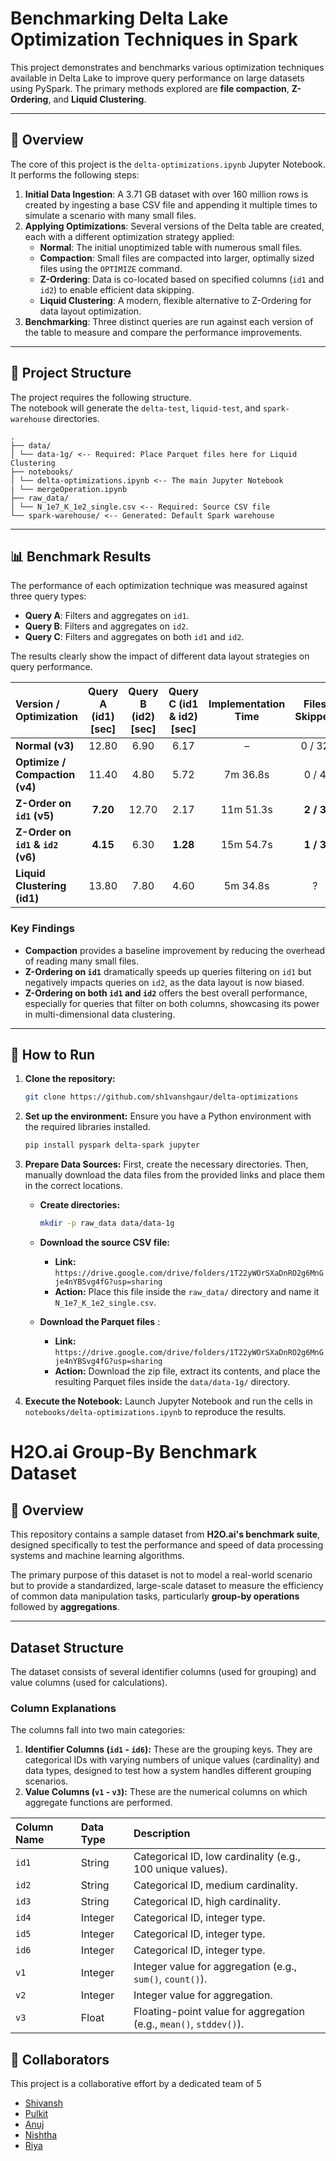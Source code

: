 # Benchmarking Delta Lake Optimization Techniques in Spark

This project demonstrates and benchmarks various optimization techniques available in Delta Lake to improve query performance on large datasets using PySpark. The primary methods explored are **file compaction**, **Z-Ordering**, and **Liquid Clustering**.

***

## 📖 Overview

The core of this project is the `delta-optimizations.ipynb` Jupyter Notebook. It performs the following steps:
1.  **Initial Data Ingestion**: A 3.71 GB dataset with over 160 million rows is created by ingesting a base CSV file and appending it multiple times to simulate a scenario with many small files.
2.  **Applying Optimizations**: Several versions of the Delta table are created, each with a different optimization strategy applied:
    * **Normal**: The initial unoptimized table with numerous small files.
    * **Compaction**: Small files are compacted into larger, optimally sized files using the `OPTIMIZE` command.
    * **Z-Ordering**: Data is co-located based on specified columns (`id1` and `id2`) to enable efficient data skipping.
    * **Liquid Clustering**: A modern, flexible alternative to Z-Ordering for data layout optimization.
3.  **Benchmarking**: Three distinct queries are run against each version of the table to measure and compare the performance improvements.

***

## 📁 Project Structure

The project requires the following structure.  
The notebook will generate the `delta-test`, `liquid-test`, and `spark-warehouse` directories.

```
.
├── data/
│ └── data-1g/ <-- Required: Place Parquet files here for Liquid Clustering
├── notebooks/
│ └── delta-optimizations.ipynb <-- The main Jupyter Notebook
| └── mergeOperation.ipynb
├── raw_data/
│ └── N_1e7_K_1e2_single.csv <-- Required: Source CSV file
└── spark-warehouse/ <-- Generated: Default Spark warehouse

```
***

## 📊 Benchmark Results

The performance of each optimization technique was measured against three query types:
* **Query A**: Filters and aggregates on `id1`.
* **Query B**: Filters and aggregates on `id2`.
* **Query C**: Filters and aggregates on both `id1` and `id2`.

The results clearly show the impact of different data layout strategies on query performance.

| Version / Optimization | Query A (id1) [sec] | Query B (id2) [sec] | Query C (id1 & id2) [sec] | Implementation Time | Files Skipped |
| :--- | :---: | :---: | :---: | :---: | :---: |
| **Normal (v3)** | 12.80 | 6.90 | 6.17 | – | 0 / 32 |
| **Optimize / Compaction (v4)** | 11.40 | 4.80 | 5.72 | 7m 36.8s | 0 / 4 |
| **Z-Order on `id1` (v5)** | **7.20** | 12.70 | 2.17 | 11m 51.3s | **2 / 3** |
| **Z-Order on `id1` & `id2` (v6)** | **4.15** | 6.30 | **1.28** | 15m 54.7s | **1 / 3** |
| **Liquid Clustering (id1)** | 13.80 | 7.80 | 4.60 | 5m 34.8s | ? |

### Key Findings
* **Compaction** provides a baseline improvement by reducing the overhead of reading many small files.
* **Z-Ordering on `id1`** dramatically speeds up queries filtering on `id1` but negatively impacts queries on `id2`, as the data layout is now biased.
* **Z-Ordering on both `id1` and `id2`** offers the best overall performance, especially for queries that filter on both columns, showcasing its power in multi-dimensional data clustering.

***

## 🚀 How to Run

1.  **Clone the repository:**
    ```bash
    git clone https://github.com/sh1vanshgaur/delta-optimizations
    ```

2.  **Set up the environment:**
    Ensure you have a Python environment with the required libraries installed.
    ```bash
    pip install pyspark delta-spark jupyter
    ```

3.  **Prepare Data Sources:**
    First, create the necessary directories. Then, manually download the data files from the provided links and place them in the correct locations.

    * **Create directories:**
        ```bash
        mkdir -p raw_data data/data-1g
        ```
    * **Download the source CSV file:**
        * **Link:** `https://drive.google.com/drive/folders/1T22yWOrSXaDnRO2g6MnGje4nYBSvg4fG?usp=sharing`
        * **Action:** Place this file inside the `raw_data/` directory and name it `N_1e7_K_1e2_single.csv`.

    * **Download the Parquet files** :
        * **Link:** `https://drive.google.com/drive/folders/1T22yWOrSXaDnRO2g6MnGje4nYBSvg4fG?usp=sharing`
        * **Action:** Download the zip file, extract its contents, and place the resulting Parquet files inside the `data/data-1g/` directory.

4.  **Execute the Notebook:**
    Launch Jupyter Notebook and run the cells in `notebooks/delta-optimizations.ipynb` to reproduce the results.

# H2O.ai Group-By Benchmark Dataset

## 📝 Overview

This repository contains a sample dataset from **H2O.ai's benchmark suite**, designed specifically to test the performance and speed of data processing systems and machine learning algorithms.

The primary purpose of this dataset is not to model a real-world scenario but to provide a standardized, large-scale dataset to measure the efficiency of common data manipulation tasks, particularly **group-by operations** followed by **aggregations**.

---

## Dataset Structure

The dataset consists of several identifier columns (used for grouping) and value columns (used for calculations).

### Column Explanations

The columns fall into two main categories:

1.  **Identifier Columns (`id1` - `id6`):** These are the grouping keys. They are categorical IDs with varying numbers of unique values (cardinality) and data types, designed to test how a system handles different grouping scenarios.
2.  **Value Columns (`v1` - `v3`):** These are the numerical columns on which aggregate functions are performed.

| Column Name | Data Type | Description |
| :---------- | :---------- | :---------- |
| `id1` | String | Categorical ID, low cardinality (e.g., 100 unique values). |
| `id2` | String | Categorical ID, medium cardinality. |
| `id3` | String | Categorical ID, high cardinality. |
| `id4` | Integer | Categorical ID, integer type. |
| `id5` | Integer | Categorical ID, integer type. |
| `id6` | Integer | Categorical ID, integer type. |
| `v1` | Integer | Integer value for aggregation (e.g., `sum()`, `count()`). |
| `v2` | Integer | Integer value for aggregation. |
| `v3` | Float | Floating-point value for aggregation (e.g., `mean()`, `stddev()`). |

## 👥 Collaborators

This project is a collaborative effort by a dedicated team of 5

- [Shivansh](https://github.com/sh1vanshgaur)
- [Pulkit](https://github.com/pulkitjn3010)
- [Anuj](https://github.com/animus08)
- [Nishtha](https://github.com/novnishtha)
- [Riya](https://github.com/Riyag012)